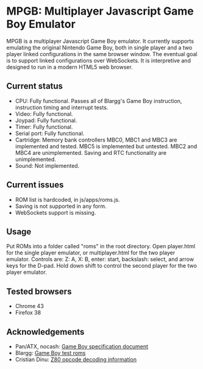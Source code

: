 MPGB: Multiplayer Javascript Game Boy Emulator
==============================================

MPGB is a multiplayer Javascript Game Boy emulator. It currently supports
emulating the original Nintendo Game Boy, both in single player and a two
player linked configurations in the same browser window. The eventual goal is
to support linked configurations over WebSockets. It is interpretive and
designed to run in a modern HTML5 web browser.

Current status
--------------
- CPU: Fully functional. Passes all of Blargg's Game Boy instruction, 
  instruction timing and interrupt tests.
- Video: Fully functional.
- Joypad: Fully functional.
- Timer: Fully functional.
- Serial port: Fully functional.
- Cartridge: Memory bank controllers MBC0, MBC1 and MBC3 are implemented and
  tested. MBC5 is implemented but untested. MBC2 and MBC4 are unimplemented.
  Saving and RTC functionality are unimplemented.
- Sound: Not implemented.

Current issues
--------------
- ROM list is hardcoded, in js/apps/roms.js.
- Saving is not supported in any form.
- WebSockets support is missing.

Usage
-----
Put ROMs into a folder called "roms" in the root directory. Open player.html
for the single player emulator, or multiplayer.html for the two player
emulator. Controls are: Z: A, X: B, enter: start, backslash: select, and arrow
keys for the D-pad. Hold down shift to control the second player for the two
player emulator.

Tested browsers
---------------
- Chrome 43
- Firefox 38

Acknowledgements
----------------
- Pan/ATX, nocash: [Game Boy specification document](http://bgb.bircd.org/pandocs.htm)
- Blargg: [Game Boy test roms](http://gbdev.gg8.se/files/roms/blargg-gb-tests/)
- Cristian Dinu: [Z80 opcode decoding information](http://www.z80.info/decoding.htm)
